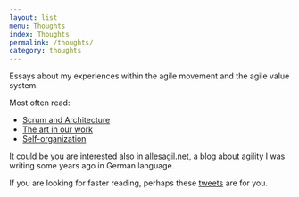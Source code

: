 ```yaml
---
layout: list
menu: Thoughts
index: Thoughts
permalink: /thoughts/
category: thoughts
---
```

Essays about my experiences within the agile movement and the agile value system. 

Most often read:

* [Scrum and Architecture](http://ulf.codes/scrum-and-architecture/)
* [The art in our work](http://ulf.codes/art-in-work/)
* [Self-organization](http://ulf.codes/self-organization/)

It could be you are interested also in [allesagil.net](http://allesagil.net), a blog about agility I was writing some years ago in German language.  

If you are looking for faster reading, perhaps these [tweets]({{site.url}}/tweets/) are for you. 
